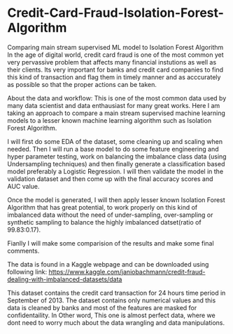 # Credit-Card-Fraud-Isolation-Forest-Algorithm
Comparing main stream supervised ML model to Isolation Forest Algorithm
In the age of digital world, credit card fraud is one of the most common yet very pervassive problem that affects many financial instutions as well as their clients. Its very important for banks and credit card companies to find this kind of transaction and flag them in timely manner and as acccurately as possible so that the proper actions can be taken.

About the data and workflow:
This is one of the most common data used by many data scientist and data enthausiast for many great works. Here I am taking an approach to compare a main stream supervised machine learning models to a lesser known machine learning algorithm such as Isolation Forest Algorithm.

I will first do some EDA of the dataset, some cleaning up and scaling when needed. Then I will run a base model to do some feature engineering and hyper parameter testing, work on balancing the imbalance class data (using Undersampling techniques) and then finally generate a classification based model preferably a Logistic Regression. I will then validate the model in the validation dataset and then come up with the final accuracy scores and AUC value.

Once the model is generated, I will then apply lesser known Isolation Forest Algorithm that has great potential, to work properly on this kind of imbalanced data without the need of under-sampling, over-sampling or synthetic sampling to balance the highly imbalanced datset(ratio of 99.83:0.17).

Fianlly I will make some comparision of the results and make some final comments.

The data is found in a Kaggle webpage and can be downloaded using following link: https://www.kaggle.com/janiobachmann/credit-fraud-dealing-with-imbalanced-datasets/data

This dataset contains the credit card transaction for 24 hours time period in September of 2013. The dataset contains only numerical values and this data is cleaned by banks and most of the features are masked for confidentaility. In Other word, This one is almost perfect data, where we dont need to worry much about the data wrangling and data manipulations.
